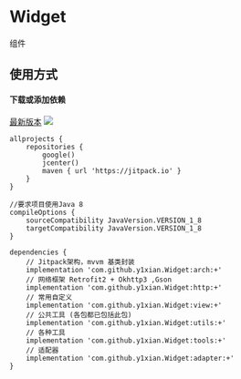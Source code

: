 # Widget
组件
## 使用方式

#### 下载或添加依赖
[最新版本](https://github.com/y1xian/Widget/releases) [![](https://jitpack.io/v/y1xian/Widget.svg)](https://jitpack.io/#y1xian/Widget)

```
allprojects {
    repositories {
        google()
        jcenter()
        maven { url 'https://jitpack.io' }
    }
}

//要求项目使用Java 8
compileOptions {
    sourceCompatibility JavaVersion.VERSION_1_8
    targetCompatibility JavaVersion.VERSION_1_8
}

dependencies {
    // Jitpack架构，mvvm 基类封装
    implementation 'com.github.y1xian.Widget:arch:+'
    // 网络框架 Retrofit2 + Okhttp3 ,Gson
    implementation 'com.github.y1xian.Widget:http:+'
    // 常用自定义
    implementation 'com.github.y1xian.Widget:view:+'
    // 公共工具 (各包都已包括此包)
    implementation 'com.github.y1xian.Widget:utils:+'
    // 各种工具 
    implementation 'com.github.y1xian.Widget:tools:+'
    // 适配器
    implementation 'com.github.y1xian.Widget:adapter:+'
}
```
